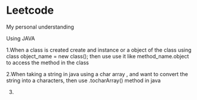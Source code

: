 # Leetcode
My personal understanding

Using JAVA

1.When a class is created create and instance or a object of the class using class object_name = new class(); then use use it like method_name.object to access the method in the class

2.When taking a string in java using a char array , and want to convert the string into a characters, then use .tocharArray() method in java

3.
